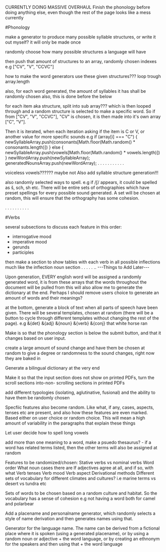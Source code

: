 CURRENTLY DOING MASSIVE OVERHAUL
Finish the phonology before doing anything else, even though the rest of the page looks like a mess currently

#Phonology

make a generator to produce many possible syllable structures, or write it out myself? it will only be made once

randomly choose how many possible structures a language will have

then push that amount of structures to an array, randomly chosen indexes e.g ["CV", "V", "CCVC"]

how to make the word generators use these given structures???
loop trough array.length

also, for each word generated, the amount of syllables it has shall be randomly chosen also, this is done before the below

for each item aka structure, split into sub array??? which is then looped through and a random structure is selected to make a specific word. So if from ["CV", "V", "CCVC"], "CV" is chosen, it is then made into it's own array ["C", "V"].

Then it is iterated, when each iteration asking if the item is C or V, or another value for more specific sounds
e.g if (array[i] === "C") {
newSyllableArray.push(consonants[Math.floor(Math.random() * consonants.length)])
} else {
newSyllableArray.push(vowels[Math.floor(Math.random() * vowels.length)])
}
newWordArray.push(newSyllableArray);
generatedNounsArray.push(newWordArray);
.
.
.
.
.
.
.
.
.
.
.

voiceless vowels?????? maybe not
Also add syllable structure generation!!!

also randomly selected ways to spell. e.g if /ʃ/ appears, it could be spelled as š, sch, sh etc. There will be entire sets of orthographies which have preset spellings for every possible sound generated. A set will be chosen at random, this will ensure that the orthography has some cohesion.

.
.
.
.
.
.
.
.
.
.

#Verbs

several subsections to discuss each feature in this order:

- interrogative mood
- imperative mood
- gerunds
- participles

then make a section to show tables with each verb in all possible
inflections much like the inflection noun section
.
.
.
.
.
..
---Things to Add Later---

Upon generation, EVERY english word will be assigned a randomly generated word,
it is from these arrays that the words throughout the document will be pulled from
this will also allow me to generate the dictionary at the end. Perhaps I
should remove users choice to generate an amount of words and their
meanings?

at the bottom, generate a block of text when all parts of speech have been
given. There will be several templates, chosen at random (there will be a button
to cycle through different templates without changing the rest of the page). e.g
&{det} &{adj} &{noun} &{verb} &{conj} that white horse ran

Make is so that the phonology section is below the submit button, and that it changes
based on user input.

create a large amount of sound change and have them be chosen at random to give
a degree or randomness to the sound changes, right now they are baked in

Generate a bilingual dictionary at the very end

Make it so that the input section does not show on printed PDFs, turn the scroll sections
into-non- scrolling sections in printed PDFs

add different typologies (isolating, aglutinative, fusional) and the ability to have them
be randomly chosen

Specfiic features also become random. Like what, if any, cases, aspects, tenses etc
are present, and also how these features are even marked. Based either on user choice or random choice. This will mean a high
amount of variability in the paragraphs that explain these things

Let user decide how to spell long vowels

add more than one meaning to a word, make a psuedo thesaurus? - if a word has related
terms listed, then the other terms will also be assigned at random

Features to be randomized/chosen:
Stative verbs vs nominal verbs
Word order
What noun cases there are
If adjectives agree at all, and if so, with what
Verb tenses
Verb mood
Verb aspect
Derivational methods
Different sets of vocabulary for different climates and cultures?
i.e marine terms vs desert vs tundra etc

Sets of words to be chosen based on a random culture and habitat. So the vocabulary has a sense of cohesion e.g not having a word both for camel and polarbear

Add a placename and personalname generator, which randomly selects a style of name derivation and then generates names using that.

Generator for the language name. The name can be derived from a fictional place where it is spoken (using a generated placename), or by using a random noun or adjective + the word language, or by creating an ethnonym for the speakers and then using that + the word language
